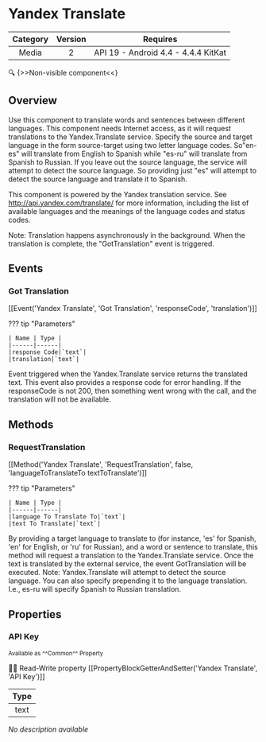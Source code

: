 # Yandex Translate

| Category | Version | Requires |
|:--------:|:-------:|:--------:|
|Media|2|API 19 - Android 4.4 - 4.4.4 KitKat|

:mag: {>>Non-visible component<<}

## Overview

Use this component to translate words and sentences between different languages. This component needs Internet access, as it will request translations to the Yandex.Translate service. Specify the source and target language in the form source-target using two letter language codes. So"en-es" will translate from English to Spanish while "es-ru" will translate from Spanish to Russian. If you leave out the source language, the service will attempt to detect the source language. So providing just "es" will attempt to detect the source language and translate it to Spanish.

 This component is powered by the Yandex translation service.  See http://api.yandex.com/translate/ for more information, including the list of available languages and the meanings of the language codes and status codes. 

Note: Translation happens asynchronously in the background. When the translation is complete, the "GotTranslation" event is triggered.

## Events

### Got Translation

[[Event('Yandex Translate', 'Got Translation', 'responseCode', 'translation')]]

??? tip "Parameters"

    | Name | Type |
    |------|------|
    |response Code|`text`|
    |translation|`text`|


Event triggered when the Yandex.Translate service returns the translated text. This event also provides a response code for error handling. If the responseCode is not 200, then something went wrong with the call, and the translation will not be available.

## Methods

### RequestTranslation

[[Method('Yandex Translate', 'RequestTranslation', false, 'languageToTranslateTo textToTranslate')]]

??? tip "Parameters"

    | Name | Type |
    |------|------|
    |language To Translate To|`text`|
    |text To Translate|`text`|


By providing a target language to translate to (for instance, 'es' for Spanish, 'en' for English, or 'ru' for Russian), and a word or sentence to translate, this method will request a translation to the Yandex.Translate service.
Once the text is translated by the external service, the event GotTranslation will be executed.
Note: Yandex.Translate will attempt to detect the source language. You can also specify prepending it to the language translation. I.e., es-ru will specify Spanish to Russian translation.

## Properties

### API Key

<small>Available as ^^Common^^ Property</small>

:eyes::pencil: Read-Write property
[[PropertyBlockGetterAndSetter('Yandex Translate', 'API Key')]]

| Type |
|:----:|
|text|

_No description available_